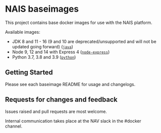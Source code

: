 NAIS baseimages
================

This project contains base docker images for use with the NAIS platform.

Available images:
* JDK 8 and 11 - 16 (9 and 10 are deprecated/unsupported and will not be updated going forward) ([`java`](java)) 
* Node 9, 12 and 14 with Express 4 ([`node-express`](node-express))
* Python 3.7, 3.8 and 3.9 ([`python`](python))

## Getting Started

Please see each baseimage README for usage and changelogs.

## Requests for changes and feedback

Issues raised and pull requests are most welcome. 

Internal communication takes place at the NAV slack in the #docker channel. 
